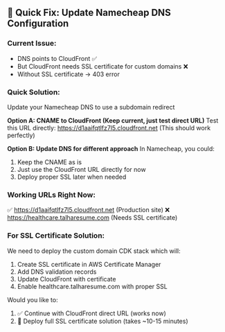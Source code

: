 ## 🚀 Quick Fix: Update Namecheap DNS Configuration

### **Current Issue:**

- DNS points to CloudFront ✅
- But CloudFront needs SSL certificate for custom domains ❌
- Without SSL certificate → 403 error

### **Quick Solution:**

Update your Namecheap DNS to use a subdomain redirect

**Option A: CNAME to CloudFront (Keep current, just test direct URL)**
Test this URL directly: https://d1aaifqtlfz7l5.cloudfront.net
(This should work perfectly)

**Option B: Update DNS for different approach**
In Namecheap, you could:

1. Keep the CNAME as is
2. Just use the CloudFront URL directly for now
3. Deploy proper SSL later when needed

### **Working URLs Right Now:**

✅ https://d1aaifqtlfz7l5.cloudfront.net (Production site)
❌ https://healthcare.talharesume.com (Needs SSL certificate)

### **For SSL Certificate Solution:**

We need to deploy the custom domain CDK stack which will:

1. Create SSL certificate in AWS Certificate Manager
2. Add DNS validation records
3. Update CloudFront with certificate
4. Enable healthcare.talharesume.com with proper SSL

Would you like to:

1. ✅ Continue with CloudFront direct URL (works now)
2. 🔧 Deploy full SSL certificate solution (takes ~10-15 minutes)
